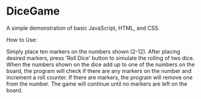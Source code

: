# DiceGame
A simple demonstration of basic JavaScript, HTML, and CSS.

How to Use:

Simply place ten markers on the numbers shown (2-12).  After placing desired markers, press 'Roll Dice' button to simulate the
rolling of two dice.  When the numbers shown on the dice add up to one of the numbers on the board, the program will check if
there are any markers on the number and increment a roll counter.  If there are markers, the program will remove one from the 
number.  The game will continue until no markers are left on the board.
